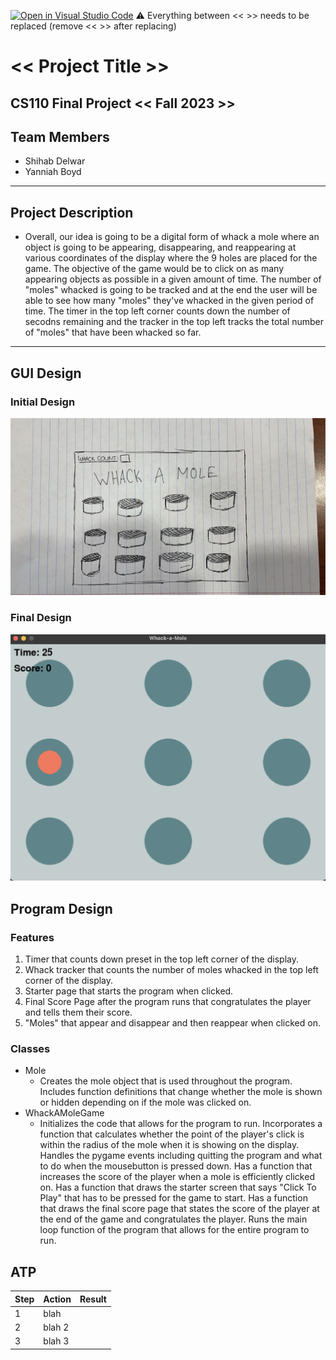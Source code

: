 [![Open in Visual Studio Code](https://classroom.github.com/assets/open-in-vscode-718a45dd9cf7e7f842a935f5ebbe5719a5e09af4491e668f4dbf3b35d5cca122.svg)](https://classroom.github.com/online_ide?assignment_repo_id=12763064&assignment_repo_type=AssignmentRepo)
:warning: Everything between << >> needs to be replaced (remove << >> after replacing)

# << Project Title >>
## CS110 Final Project  << Fall 2023 >>

## Team Members

- Shihab Delwar
- Yanniah Boyd
***

## Project Description

- Overall, our idea is going to be a digital form of whack a mole where an object is going to be appearing, disappearing, and reappearing at various coordinates of the display where the 9 holes are placed for the game. The objective of the game would be to click on as many appearing objects as possible in a given amount of time. The number of "moles" whacked is going to be tracked and at the end the user will be able to see how many "moles" they've whacked in the given period of time. The timer in the top left corner counts down the number of secodns remaining and the tracker in the top left tracks the total number of "moles" that have been whacked so far. 

***    

## GUI Design

### Initial Design

![initial gui](assets/gui.jpg)

### Final Design

![final gui](assets/finalgui.png)

## Program Design

### Features

1. Timer that counts down preset in the top left corner of the display.
2. Whack tracker that counts the number of moles whacked in the top left corner of the display.
3. Starter page that starts the program when clicked.
4. Final Score Page after the program runs that congratulates the player and tells them their score.
5. "Moles" that appear and disappear and then reappear when clicked on.

### Classes

- Mole
    - Creates the mole object that is used throughout the program. Includes function definitions that change whether the mole is shown or hidden depending on if the mole was clicked on.
- WhackAMoleGame
    - Initializes the code that allows for the program to run. Incorporates a function that calculates whether the point of the player's click is within the radius of the mole when it is showing on the display. Handles the pygame events including quitting the program and what to do when the mousebutton is pressed down. Has a function that increases the score of the player when a mole is efficiently clicked on. Has a function that draws the starter screen that says "Click To Play" that has to be pressed for the game to start. Has a function that draws the final score page that states the score of the player at the end of the game and congratulates the player. Runs the main loop function of the program that allows for the entire program to run. 

## ATP
| Step    | Action | Result | 
| -------- | ------- | -------|
| 1  | blah    |
| 2 | blah 2     |
| 3    | blah 3    |

